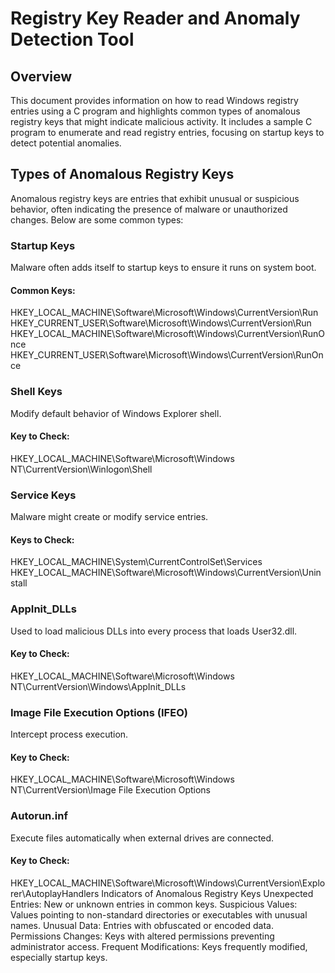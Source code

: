 
# Registry Key Reader and Anomaly Detection Tool
## Overview
This document provides information on how to read Windows registry entries using a C program and highlights common types of anomalous registry keys that might indicate malicious activity. It includes a sample C program to enumerate and read registry entries, focusing on startup keys to detect potential anomalies.

## Types of Anomalous Registry Keys
Anomalous registry keys are entries that exhibit unusual or suspicious behavior, often indicating the presence of malware or unauthorized changes. Below are some common types:

### Startup Keys
Malware often adds itself to startup keys to ensure it runs on system boot.

#### Common Keys:

HKEY_LOCAL_MACHINE\Software\Microsoft\Windows\CurrentVersion\Run
HKEY_CURRENT_USER\Software\Microsoft\Windows\CurrentVersion\Run
HKEY_LOCAL_MACHINE\Software\Microsoft\Windows\CurrentVersion\RunOnce
HKEY_CURRENT_USER\Software\Microsoft\Windows\CurrentVersion\RunOnce
### Shell Keys
Modify default behavior of Windows Explorer shell.

#### Key to Check:

HKEY_LOCAL_MACHINE\Software\Microsoft\Windows NT\CurrentVersion\Winlogon\Shell
### Service Keys
Malware might create or modify service entries.

#### Keys to Check:

HKEY_LOCAL_MACHINE\System\CurrentControlSet\Services
HKEY_LOCAL_MACHINE\Software\Microsoft\Windows\CurrentVersion\Uninstall
### AppInit_DLLs
Used to load malicious DLLs into every process that loads User32.dll.

#### Key to Check:

HKEY_LOCAL_MACHINE\Software\Microsoft\Windows NT\CurrentVersion\Windows\AppInit_DLLs
### Image File Execution Options (IFEO)
Intercept process execution.

#### Key to Check:

HKEY_LOCAL_MACHINE\Software\Microsoft\Windows NT\CurrentVersion\Image File Execution Options
### Autorun.inf
Execute files automatically when external drives are connected.

#### Key to Check:

HKEY_LOCAL_MACHINE\Software\Microsoft\Windows\CurrentVersion\Explorer\AutoplayHandlers
Indicators of Anomalous Registry Keys
Unexpected Entries: New or unknown entries in common keys.
Suspicious Values: Values pointing to non-standard directories or executables with unusual names.
Unusual Data: Entries with obfuscated or encoded data.
Permissions Changes: Keys with altered permissions preventing administrator access.
Frequent Modifications: Keys frequently modified, especially startup keys.